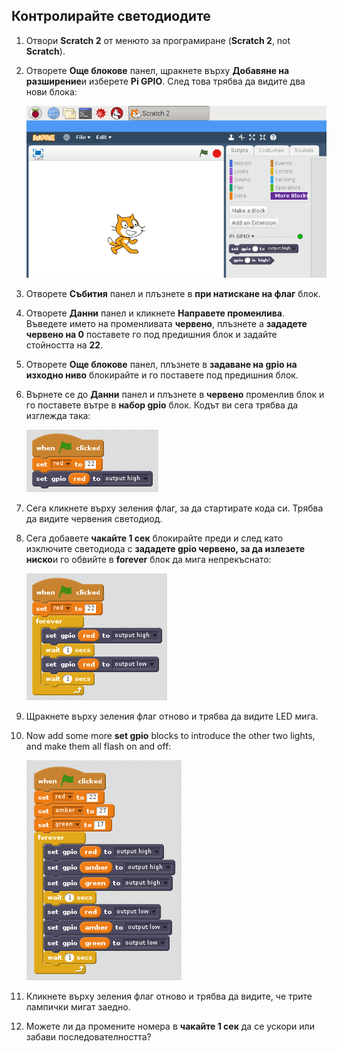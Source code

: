 ## Контролирайте светодиодите

1. Отвори **Scratch 2** от менюто за програмиране (**Scratch 2**, not **Scratch**).

2. Отворете **Още блокове** панел, щракнете върху **Добавяне на разширение**и изберете **Pi GPIO**. След това трябва да видите два нови блока:
    
    ![](images/scratch2-1.png)

3. Отворете **Събития** панел и плъзнете в **при натискане на флаг** блок.

4. Отворете **Данни** панел и кликнете **Направете променлива**. Въведете името на променливата **червено**, плъзнете a **зададете червено на 0** поставете го под предишния блок и задайте стойността на **22**.

5. Отворете **Още блокове** панел, плъзнете в **задаване на gpio на изходно ниво** блокирайте и го поставете под предишния блок.

6. Върнете се до **Данни** панел и плъзнете в **червено** променлив блок и го поставете вътре в **набор gpio** блок. Кодът ви сега трябва да изглежда така:
    
    ![](images/scratch2-2.png)

7. Сега кликнете върху зеления флаг, за да стартирате кода си. Трябва да видите червения светодиод.

8. Сега добавете **чакайте 1 сек** блокирайте преди и след като изключите светодиода с **зададете gpio червено, за да излезете ниско**и го обвийте в **forever** блок да мига непрекъснато:
    
    ![](images/scratch2-3.png)

9. Щракнете върху зеления флаг отново и трябва да видите LED мига.

10. Now add some more **set gpio** blocks to introduce the other two lights, and make them all flash on and off:
    
    ![](images/scratch2-4.png)

11. Кликнете върху зеления флаг отново и трябва да видите, че трите лампички мигат заедно.

12. Можете ли да промените номера в **чакайте 1 сек** да се ускори или забави последователността?